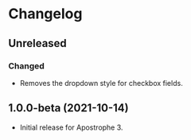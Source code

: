 # Changelog

## Unreleased

### Changed

* Removes the dropdown style for checkbox fields.

## 1.0.0-beta (2021-10-14)

* Initial release for Apostrophe 3.